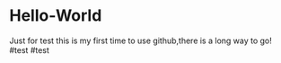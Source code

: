# Hello-World
Just for test
this is my first time to use github,there is a long way to go!
#test
#test